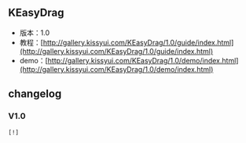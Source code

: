 ## KEasyDrag

* 版本：1.0
* 教程：[http://gallery.kissyui.com/KEasyDrag/1.0/guide/index.html](http://gallery.kissyui.com/KEasyDrag/1.0/guide/index.html)
* demo：[http://gallery.kissyui.com/KEasyDrag/1.0/demo/index.html](http://gallery.kissyui.com/KEasyDrag/1.0/demo/index.html)

## changelog

### V1.0

    [!]



